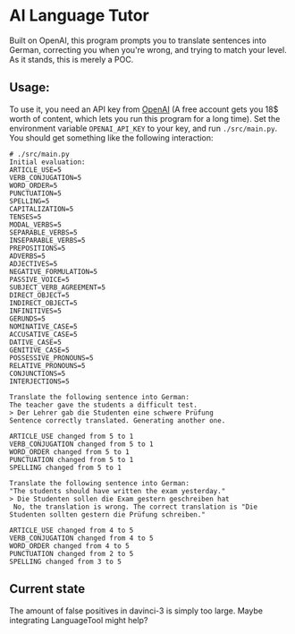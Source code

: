 # AI Language Tutor
Built on OpenAI, this program prompts you to translate sentences into German, correcting you when you're wrong, and trying to match your level.
As it stands, this is merely a POC.

## Usage:
To use it, you need an API key from [OpenAI](https://platform.openai.com/) (A free account gets you 18$ worth of content, which lets you run this program for a long time).
Set the environment variable `OPENAI_API_KEY` to your key, and run `./src/main.py`.
You should get something like the following interaction:
```
# ./src/main.py
Initial evaluation:
ARTICLE_USE=5
VERB_CONJUGATION=5
WORD_ORDER=5
PUNCTUATION=5
SPELLING=5
CAPITALIZATION=5
TENSES=5
MODAL_VERBS=5
SEPARABLE_VERBS=5
INSEPARABLE_VERBS=5
PREPOSITIONS=5
ADVERBS=5
ADJECTIVES=5
NEGATIVE_FORMULATION=5
PASSIVE_VOICE=5
SUBJECT_VERB_AGREEMENT=5
DIRECT_OBJECT=5
INDIRECT_OBJECT=5
INFINITIVES=5
GERUNDS=5
NOMINATIVE_CASE=5
ACCUSATIVE_CASE=5
DATIVE_CASE=5
GENITIVE_CASE=5
POSSESSIVE_PRONOUNS=5
RELATIVE_PRONOUNS=5
CONJUNCTIONS=5
INTERJECTIONS=5

Translate the following sentence into German:
The teacher gave the students a difficult test.
> Der Lehrer gab die Studenten eine schwere Prüfung
Sentence correctly translated. Generating another one.

ARTICLE_USE changed from 5 to 1
VERB_CONJUGATION changed from 5 to 1
WORD_ORDER changed from 5 to 1
PUNCTUATION changed from 5 to 1
SPELLING changed from 5 to 1

Translate the following sentence into German:
"The students should have written the exam yesterday."
> Die Studenten sollen die Exam gestern geschreiben hat
 No, the translation is wrong. The correct translation is "Die Studenten sollten gestern die Prüfung schreiben."

ARTICLE_USE changed from 4 to 5
VERB_CONJUGATION changed from 4 to 5
WORD_ORDER changed from 4 to 5
PUNCTUATION changed from 2 to 5
SPELLING changed from 3 to 5
```

## Current state
The amount of false positives in davinci-3 is simply too large.
Maybe integrating LanguageTool might help?

